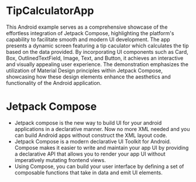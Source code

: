 # TipCalculatorApp

This Android example serves as a comprehensive showcase of the effortless integration of Jetpack Compose, highlighting the platform's capability to facilitate smooth and modern UI development. The app presents a dynamic screen featuring a tip caculator which calculates the tip based on the data provided. By incorporating UI components such as Card, Box, OutlinedTextField, Image, Text, and Button, it achieves an interactive and visually appealing user experience. The demonstration emphasizes the utilization of Material Design principles within Jetpack Compose, showcasing how these design elements enhance the aesthetics and functionality of the Android application.

# Jetpack Compose
- Jetpack compose is the new way to build UI for your android applications in a declarative manner. Now no more XML needed and you can build Android apps without construct the XML layout code.
- Jetpack Compose is a modern declarative UI Toolkit for Android. Compose makes it easier to write and maintain your app UI by providing a declarative API that allows you to render your app UI without imperatively mutating frontend views.
- Using Compose, you can build your user interface by defining a set of composable functions that take in data and emit UI elements.
